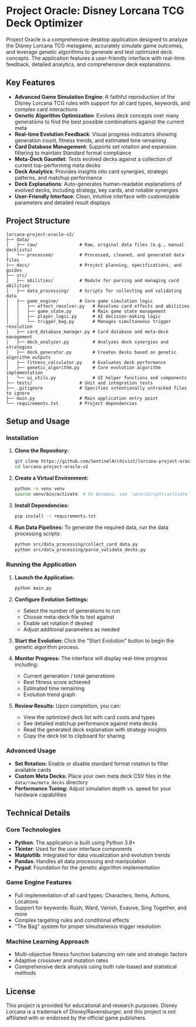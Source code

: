 # Project Oracle: Disney Lorcana TCG Deck Optimizer

Project Oracle is a comprehensive desktop application designed to analyze the Disney Lorcana TCG metagame, accurately simulate game outcomes, and leverage genetic algorithms to generate and test optimized deck concepts. The application features a user-friendly interface with real-time feedback, detailed analytics, and comprehensive deck explanations.

## Key Features

- **Advanced Game Simulation Engine**: A faithful reproduction of the Disney Lorcana TCG rules with support for all card types, keywords, and complex card interactions
- **Genetic Algorithm Optimization**: Evolves deck concepts over many generations to find the best possible combinations against the current meta
- **Real-time Evolution Feedback**: Visual progress indicators showing generation count, fitness trends, and estimated time remaining
- **Card Database Management**: Supports set rotation and expansion filtering to maintain Standard format compliance
- **Meta-Deck Gauntlet**: Tests evolved decks against a collection of current top-performing meta decks
- **Deck Analytics**: Provides insights into card synergies, strategic patterns, and matchup performance
- **Deck Explanations**: Auto-generates human-readable explanations of evolved decks, including strategy, key cards, and notable synergies
- **User-Friendly Interface**: Clean, intuitive interface with customizable parameters and detailed result displays

## Project Structure

```
lorcana-project-oracle-v2/
├── data/
│   ├── raw/                # Raw, original data files (e.g., manual decklists)
│   └── processed/          # Processed, cleaned, and generated data files
├── docs/                   # Project planning, specifications, and guides
├── src/
│   ├── abilities/          # Module for parsing and managing card abilities
│   ├── data_processing/    # Scripts for collecting and validating data
│   ├── game_engine/        # Core game simulation logic
│   │   ├── effect_resolver.py   # Resolves card effects and abilities
│   │   ├── game_state.py        # Main game state management
│   │   ├── player_logic.py      # AI decision-making logic
│   │   └── trigger_bag.py       # Manages simultaneous trigger resolution
│   ├── card_database_manager.py # Card database and meta-deck management
│   ├── deck_analyzer.py         # Analyzes deck synergies and strategies
│   ├── deck_generator.py        # Creates decks based on genetic algorithm outputs
│   ├── fitness_calculator.py    # Evaluates deck performance
│   ├── genetic_algorithm.py     # Core evolution algorithm implementation
│   └── ui_utils.py              # UI helper functions and components
├── tests/                  # Unit and integration tests
├── .gitignore              # Specifies intentionally untracked files to ignore
├── main.py                 # Main application entry point
└── requirements.txt        # Project dependencies
```

## Setup and Usage

### Installation

1.  **Clone the Repository:**
    ```bash
    git clone https://github.com/SentinelArchivist/lorcana-project-oracle-v2.git
    cd lorcana-project-oracle-v2
    ```

2.  **Create a Virtual Environment:**
    ```bash
    python -m venv venv
    source venv/bin/activate  # On Windows, use `venv\Scripts\activate`
    ```

3.  **Install Dependencies:**
    ```bash
    pip install -r requirements.txt
    ```

4.  **Run Data Pipelines:**
    To generate the required data, run the data processing scripts:
    ```bash
    python src/data_processing/collect_card_data.py
    python src/data_processing/parse_validate_decks.py
    ```

### Running the Application

1.  **Launch the Application:**
    ```bash
    python main.py
    ```

2.  **Configure Evolution Settings:**
    - Select the number of generations to run
    - Choose meta-deck file to test against
    - Enable set rotation if desired
    - Adjust additional parameters as needed

3.  **Start the Evolution:**
    Click the "Start Evolution" button to begin the genetic algorithm process.

4.  **Monitor Progress:**
    The interface will display real-time progress including:
    - Current generation / total generations
    - Best fitness score achieved
    - Estimated time remaining
    - Evolution trend graph

5.  **Review Results:**
    Upon completion, you can:
    - View the optimized deck list with card costs and types
    - See detailed matchup performance against meta decks
    - Read the generated deck explanation with strategy insights
    - Copy the deck list to clipboard for sharing

### Advanced Usage

- **Set Rotation:** Enable or disable standard format rotation to filter available cards
- **Custom Meta Decks:** Place your own meta deck CSV files in the `data/raw/meta_decks` directory
- **Performance Tuning:** Adjust simulation depth vs. speed for your hardware capabilities

## Technical Details

### Core Technologies
- **Python**: The application is built using Python 3.8+
- **Tkinter**: Used for the user interface components
- **Matplotlib**: Integrated for data visualization and evolution trends
- **Pandas**: Handles all data processing and manipulation
- **Pygad**: Foundation for the genetic algorithm implementation

### Game Engine Features
- Full implementation of all card types: Characters, Items, Actions, Locations
- Support for keywords: Rush, Ward, Vanish, Evasive, Sing Together, and more
- Complex targeting rules and conditional effects
- "The Bag" system for proper simultaneous trigger resolution

### Machine Learning Approach
- Multi-objective fitness function balancing win rate and strategic factors
- Adaptive crossover and mutation rates
- Comprehensive deck analysis using both rule-based and statistical methods

## License

This project is provided for educational and research purposes. Disney Lorcana is a trademark of Disney/Ravensburger, and this project is not affiliated with or endorsed by the official game publishers.
